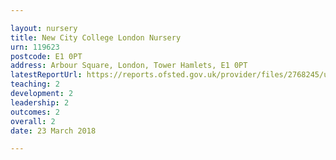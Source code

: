 ```yaml
---

layout: nursery
title: New City College London Nursery
urn: 119623
postcode: E1 0PT
address: Arbour Square, London, Tower Hamlets, E1 0PT
latestReportUrl: https://reports.ofsted.gov.uk/provider/files/2768245/urn/119623.pdf
teaching: 2
development: 2
leadership: 2
outcomes: 2
overall: 2
date: 23 March 2018

---
```

